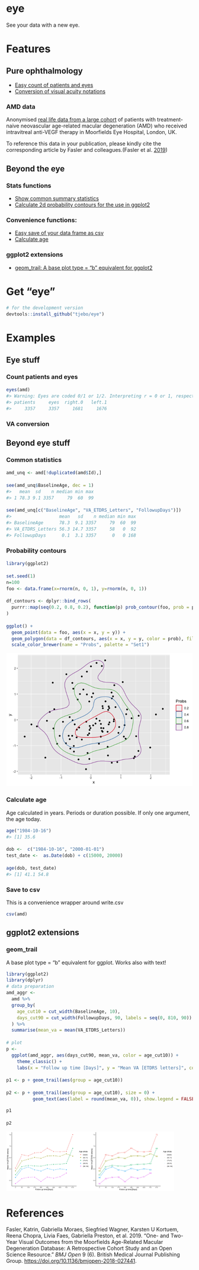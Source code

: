eye
================

<!-- README.md is generated from README.Rmd. Please edit that file -->

See your data with a new eye.

# Features

## Pure ophthalmology

  - [Easy count of patients and eyes](#count-patients-and-eyes)
  - [Conversion of visual acuity notations](#va-conversion)

### AMD data

Anonymised [real life data from a large
cohort](https://datadryad.org/stash/dataset/doi:10.5061/dryad.97r9289)
of patients with treatment-naive neovascular age-related macular
degeneration (AMD) who received intravitreal anti-VEGF therapy in
Moorfields Eye Hospital, London, UK.

To reference this data in your publication, please kindly cite the
corresponding article by Fasler and colleagues.(Fasler et al.
[2019](#ref-fasler))

## Beyond the eye

### Stats functions

  - [Show common summary statistics](#basic-statistics)
  - [Calculate 2d probability contours for the use in
    ggplot2](#probability-contours)

### Convenience functions:

  - [Easy save of your data frame as csv](#save-to-csv)
  - [Calculate age](#calculate-age)

### ggplot2 extensions

  - [geom\_trail: A base plot type = “b” equivalent for
    ggplot2](#geom_trail)

# Get “eye”

``` r
# for the development version 
devtools::install_github("tjebo/eye")
```

# Examples

## Eye stuff

### Count patients and eyes

``` r
eyes(amd)
#> Warning: Eyes are coded 0/1 or 1/2. Interpreting r = 0 or 1, respectively
#> patients     eyes  right.0   left.1 
#>     3357     3357     1681     1676
```

### VA conversion

## Beyond eye stuff

### Common statistics

``` r
amd_unq <- amd[!duplicated(amd$Id),]

see(amd_unq$BaselineAge, dec = 1)
#>   mean  sd    n median min max
#> 1 78.3 9.1 3357     79  60  99

see(amd_unq[c("BaselineAge", "VA_ETDRS_Letters", "FollowupDays")])
#>                  mean   sd    n median min max
#> BaselineAge      78.3  9.1 3357     79  60  99
#> VA_ETDRS_Letters 56.3 14.7 3357     58   0  92
#> FollowupDays      0.1  3.1 3357      0   0 168
```

### Probability contours

``` r
library(ggplot2)

set.seed(1)
n=100
foo <- data.frame(x=rnorm(n, 0, 1), y=rnorm(n, 0, 1))

df_contours <- dplyr::bind_rows(
  purrr::map(seq(0.2, 0.8, 0.2), function(p) prob_contour(foo, prob = p))
)

ggplot() +
  geom_point(data = foo, aes(x = x, y = y)) +
  geom_polygon(data = df_contours, aes(x = x, y = y, color = prob), fill = NA) +
  scale_color_brewer(name = "Probs", palette = "Set1")
```

![](README-prob-1.png)<!-- -->

### Calculate age

Age calculated in years. Periods or duration possible. If only one
argument, the age today.

``` r
age("1984-10-16")
#> [1] 35.6

dob <-  c("1984-10-16", "2000-01-01")
test_date <-  as.Date(dob) + c(15000, 20000)

age(dob, test_date)
#> [1] 41.1 54.8
```

### Save to csv

This is a convenience wrapper around write.csv

``` r
csv(amd)
```

## ggplot2 extensions

### geom\_trail

A base plot type = “b” equivalent for ggplot. Works also with text\!

``` r
library(ggplot2)
library(dplyr)
# data preparation
amd_aggr <-
  amd %>%
  group_by(
    age_cut10 = cut_width(BaselineAge, 10),
    days_cut90 = cut_width(FollowupDays, 90, labels = seq(0, 810, 90))
  ) %>%
  summarise(mean_va = mean(VA_ETDRS_Letters)) 

# plot
p <-
  ggplot(amd_aggr, aes(days_cut90, mean_va, color = age_cut10)) +
    theme_classic() +
    labs(x = "Follow up time [Days]", y = "Mean VA [ETDRS letters]", color = "Age strata")

p1 <- p + geom_trail(aes(group = age_cut10))

p2 <- p + geom_trail(aes(group = age_cut10), size = 0) +
          geom_text(aes(label = round(mean_va, 0)), show.legend = FALSE)
```

``` r
p1 

p2
```

<img src="README-unnamed-chunk-4-1.png" width="45%" /><img src="README-unnamed-chunk-4-2.png" width="45%" />

# References

<div id="refs" class="references">

<div id="ref-fasler">

Fasler, Katrin, Gabriella Moraes, Siegfried Wagner, Karsten U Kortuem,
Reena Chopra, Livia Faes, Gabriella Preston, et al. 2019. “One- and
Two-Year Visual Outcomes from the Moorfields Age-Related Macular
Degeneration Database: A Retrospective Cohort Study and an Open Science
Resource.” *BMJ Open* 9 (6). British Medical Journal Publishing Group.
<https://doi.org/10.1136/bmjopen-2018-027441>.

</div>

</div>
